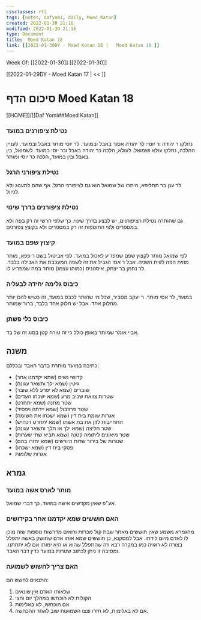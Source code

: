 ```yaml
---
cssclasses: rtl
tags: [notes, dafyomi, daily, Moed_Katan] 
created: 2022-01-30 21:16
modified: 2022-01-30 21:16
type: Document
title:  Moed Katan 18
link: [[2022-01-30DY - Moed Katan 18 |   Moed Katan 18 ]]
---
```

Week Of: [[2022-01-30]]
[[2022-01-30]]

[[2022-01-29DY - Moed Katan 17 | << ]] 

# סיכום הדף  Moed Katan 18

[[HOME]]/[[Daf Yomi##Moed Katan]]

### נטילת ציפורנים במועד
נחלקו ר יהודה ור יוסי: לר יהודה אסור באבל ובמועד.
לר יוסי מותר באבל ובמועד.
לעניין ההלכה, נחלקו עולא ושמואל. לעולא, הלכה כר יהודה באבל וכר יוסי במועד. 
לשמואל, בין באבל ובין במועד, הלכה כר יוסי ומותר.
### נטילת ציפורני הרגל
לר ענן בר תחליפא, היתרו של שמואל הוא גם לציפורני הרגל. אף שהם לתענוג ולא לניוול.
### נטילת ציפורנים בדרך שינוי
גם שהותרה נטילת הציפורנים, יש לבצע בדרך שינוי. כך שלפי הרשי זה רק בפה ולא במספרים ולפי התוספות זה רק במספרים ולא בקוצץ צפורנים.
### קיצוץ שפם במועד
לפי שמואל מותר לקצוץ שפם שמפריע לאכול במועד. לפי אביטול בשם ר פפא, מותר מזוית הפה לזוית השניה. אבל ר אמי הגביל את זה לשפה המעכבת את האכילה בלבד. לר נחמן בר יצחק, איסטניס (כמוהו עצמו) מותר במה שמפריע לו.
### כיבוס גלימה יחידה לבעליה
במועד, לר אסי מותר.
ר יעקב מסביר, שכל מי שהותר לכבס במועד, זה כשיש להם יותר מחלוק אחד. אבל יש חלוק אחד בלבד, ברור שמותר.
### כיבוס כלי פשתן
אביי אומר שמותר באופן כולל כי זה טורח קטן בסוג זה של בד.
## משנה
כתיבה במועד מותרת בדבר האבד ובכללם:
- קדושי נשים (שמא יקדמנו אחר)
- גיטין (שמא ילך ותשאר עגונה) 
- שוברים (שמא לא יפרע ללא שובר)
- שטרות צוואת שכיב מרע (שמא ישכחו העדים)
- שטר מתנה (שמא יתחרט)
- שטר פרוזבול (שמא יידחה ויפסיד)
- אגרות שומת בית דין (שמא ישכחו את השומה)
- התחייבות לזון את בת אשתו (שמא יתחרט ויכחיש)
- שטר חליצה (שמא ילך או תלך ותשאר עגונה)
- שטר מיאונים ליתומה קטנה (שמא תביא שתי שערות)
- שטרות של בירור שדות היורשים (שמא יחזרו בהם)
- פסקי בית דין (שמא ישכחו)
- אגרות שלומות

## גמרא
### מותר לארס אשה במועד
אע"פ שאין מקדשים אישה במועד. כך דברי שמואל.
### האם חוששים שמא יקדמנו אחר בקידושים
מהגמרא משמע שאין חוששים מאחר שבת קול מכרזת ורואים מדרשות נוספות שזה מוכן לו לאדם מיום לידתו. אבל למסקנא, כן חוששים שמא אותו אדם שחושק באשה יתפלל בצורה לא ראויה כמו במקרה רבא וזה שהתפלל שהוא או היא ימותו אם לא יתחתנו. ומסיבה זו ניתן לכתוב שטרות במועד כדין דבר האבד.
### האם צריך לחשוש לשמועה
התנאים לחשש הם:
1. שלאותו האדם אין שונאים
2. הקולות לא הוכחשו במהלך יום וחצי
3. אם הוכחשו, לא באלימות
4. אם לא באלימות, לא חזרו וצצו השמועות שוב לאחר ההכחשה.

 

